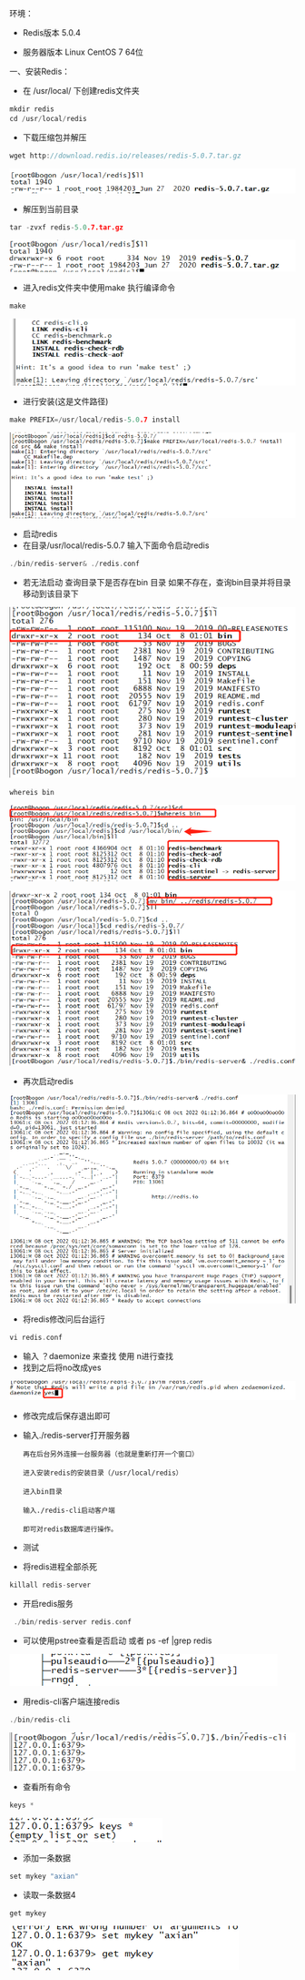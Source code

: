 环境：

- Redis版本 5.0.4

- 服务器版本 Linux CentOS 7 64位

一、安装Redis：

- 在 /usr/local/ 下创建redis文件夹

```c
mkdir redis
cd /usr/local/redis
```

- 下载压缩包并解压

```c
wget http://download.redis.io/releases/redis-5.0.7.tar.gz
```

![image-20221008155726548](images/image-20221008155726548.png)

- 解压到当前目录

```c
tar -zvxf redis-5.0.7.tar.gz
```

![image-20221008155811133](images/image-20221008155811133.png)

- 进入redis文件夹中使用make 执行编译命令

```c
make
```

![image-20221008160008166](images/image-20221008160008166.png)

- 进行安装(这是文件路径)

```c
make PREFIX=/usr/local/redis-5.0.7 install
```

![image-20221008160131534](images/image-20221008160131534.png)

- 启动redis
- 在目录/usr/local/redis-5.0.7 输入下面命令启动redis

```c
./bin/redis-server& ./redis.conf
```

- 若无法启动 查询目录下是否存在bin 目录  如果不存在，查询bin目录并将目录移动到该目录下

![image-20221008161305214](images/image-20221008161305214.png)

```c
whereis bin
```

![image-20221008161547134](images/image-20221008161547134.png)

![image-20221008161656966](images/image-20221008161656966.png)

- 再次启动redis

![image-20221008161741222](images/image-20221008161741222.png)

- 将redis修改问后台运行 

```c
vi redis.conf
```

- 输入   ？daemonize   来查找 使用 n进行查找
- 找到之后将no改成yes

![image-20221008162354774](images/image-20221008162354774.png)

- 修改完成后保存退出即可

- 输入./redis-server打开服务器

      再在后台另外连接一台服务器（也就是重新打开一个窗口）
      
      进入安装redis的安装目录（/usr/local/redis）
      
      进入bin目录
      
      输入./redis-cli启动客户端
      
      即可对redis数据库进行操作。

- 测试  
- 将redis进程全部杀死

```c
killall redis-server
```

- 开启redis服务

```c
 ./bin/redis-server redis.conf
```

- 可以使用pstree查看是否启动  或者 ps -ef |grep redis

![image-20221008163254551](images/image-20221008163254551.png)

- 用redis-cli客户端连接redis

```c
./bin/redis-cli 
```

![image-20221008163414082](images/image-20221008163414082.png)

- 查看所有命令

```c
keys *
```



![image-20221008163620672](images/image-20221008163620672.png)

- 添加一条数据

```c
set mykey "axian"
```

- 读取一条数据4

```c
get mykey
```

![image-20221008163737458](images/image-20221008163737458.png)